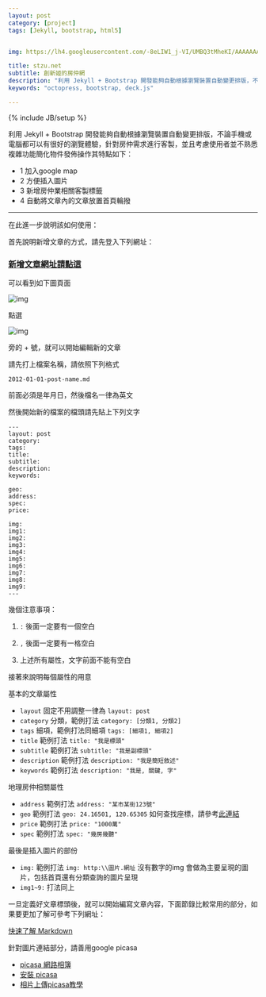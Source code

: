 ```yaml
---
layout: post
category: [project] 
tags: [Jekyll, bootstrap, html5]


img: https://lh4.googleusercontent.com/-8eLIW1_j-VI/UMBQ3tMheKI/AAAAAAAALXA/47NPS7WZzq8/s912/DSC_4011.JPG

title: stzu.net
subtitle: 創新姬的房仲網
description: "利用 Jekyll + Bootstrap 開發能夠自動根據瀏覽裝置自動變更排版，不論手機或電腦都可以有很好的瀏覽體驗，針對房仲需求進行客製"
keywords: "octopress, bootstrap, deck.js"

---
```

{% include JB/setup %}

利用 Jekyll + Bootstrap 開發能夠自動根據瀏覽裝置自動變更排版，不論手機或電腦都可以有很好的瀏覽體驗，針對房仲需求進行客製，並且考慮使用者並不熟悉複雜功能簡化物件發佈操作其特點如下：


* 1 加入google map
* 2 方便插入圖片
* 3 新增房仲業相關客製標籤
* 4 自動將文章內的文章放置首頁輪撥

---


在此進一步說明該如何使用：

首先說明新增文章的方式，請先登入下列網址：

### [新增文章網址請點這](https://github.com/housetuz/housetuz.github.com/tree/master/_posts)

可以看到如下圖頁面

![img](https://lh5.googleusercontent.com/-y6amoKKxdvs/UNVS9-oQMbI/AAAAAAAALZA/LZ41-UV7r2M/s912/%25E8%259E%25A2%25E5%25B9%2595%25E5%25BF%25AB%25E7%2585%25A7%25202012-12-22%2520%25E4%25B8%258B%25E5%258D%25882.26.45.jpg)

點選

![img](https://lh5.googleusercontent.com/-tZLLccIwjbQ/UNVS-0jQVsI/AAAAAAAALZI/hJhF9aupZZA/s328/%25E8%259E%25A2%25E5%25B9%2595%25E5%25BF%25AB%25E7%2585%25A7%25202012-12-22%2520%25E4%25B8%258B%25E5%258D%25882.27.05.jpg)

旁的 + 號，就可以開始編輯新的文章

請先打上檔案名稱，請依照下列格式

	2012-01-01-post-name.md
	
前面必須是年月日，然後檔名一律為英文

然後開始新的檔案的檔頭請先貼上下列文字

	---
	layout: post
	category: 
	tags: 
	title: 
	subtitle: 
	description: 
	keywords: 

	geo: 
	address: 
	spec: 
	price: 

	img: 
	img1: 
	img2: 
	img3: 
	img4: 
	img5: 
	img6: 
	img7: 
	img8: 
	img9: 
	---

幾個注意事項：

1. ``:`` 後面一定要有一個空白

2. ``,`` 後面一定要有一格空白

3. 上述所有屬性，文字前面不能有空白

接著來說明每個屬性的用意

基本的文章屬性

* ``layout`` 固定不用調整一律為 ``layout: post``
* ``category`` 分類，範例打法 ``category: [分類1, 分類2]``
* ``tags`` 細項，範例打法同細項 ``tags: [細項1, 細項2]``
* ``title`` 範例打法 ``title: "我是標頭"``
* ``subtitle`` 範例打法 ``subtitle: "我是副標頭"``
* ``description`` 範例打法 ``description: "我是簡短敘述"``
* ``keywords`` 範例打法 ``description: "我是, 關鍵, 字"``

地理房仲相關屬性

* ``address`` 範例打法 ``address: "某市某街123號"``
* ``geo`` 範例打法 ``geo: 24.16501, 120.65305`` 如何查找座標，請參考[此連結](http://smlsun.com/blog/2012/12/22/google-map-get-geo/)
* ``price`` 範例打法 ``price: "1000萬"``
* ``spec`` 範例打法 ``spec: "幾房幾聽"``

最後是插入圖片的部份

* ``img:`` 範例打法 ``img: http:\\圖片.網址`` 沒有數字的img 會做為主要呈現的圖片，包括首頁還有分類查詢的圖片呈現 
* ``img1~9:`` 打法同上


一旦定義好文章標頭後，就可以開始編寫文章內容，下面節錄比較常用的部分，如果要更加了解可參考下列網址：

[快速了解 Markdown](http://smlsun.com/blog/2012/12/24/how-to-use-markdown/)

針對圖片連結部分，請善用google picasa

* [picasa 網路相簿](https://picasaweb.google.com/)
* [安裝 picasa](http://picasa.google.com/)
* [相片上傳picasa教學](http://blog.yam.com/eathanlee/article/11073209)




	
	







    

    
